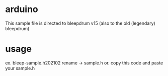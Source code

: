 # arduino

This sample file is directed to bleepdrum v15 (also to the old (legendary) bleepdrum)

# usage
ex. bleep-sample.h202102 rename -> sample.h
  or. copy this code and paste your sample.h
